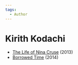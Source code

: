 ```yaml
---
tags:
  - Author
---
```


# Kirith Kodachi

- [The Life of Nina Cruse](./thelifeofninacruse.md) (2013)
- [Borrowed Time](./borrowedtime.md) (2014)